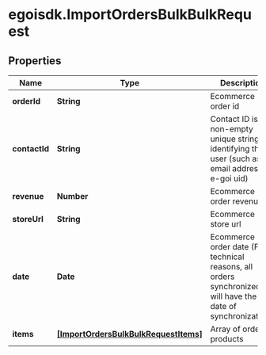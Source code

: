 # egoisdk.ImportOrdersBulkBulkRequest

## Properties

Name | Type | Description | Notes
------------ | ------------- | ------------- | -------------
**orderId** | **String** | Ecommerce order id | 
**contactId** | **String** | Contact ID is any non-empty unique string identifying the user (such as an email address or e-goi uid) | [optional] 
**revenue** | **Number** | Ecommerce order revenue | 
**storeUrl** | **String** | Ecommerce store url | 
**date** | **Date** | Ecommerce order date (For technical reasons, all orders synchronized will have the date of synchronization.) | 
**items** | [**[ImportOrdersBulkBulkRequestItems]**](ImportOrdersBulkBulkRequestItems.md) | Array of ordered products | 



